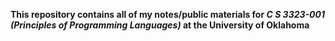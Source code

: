 **This repository contains all of my notes/public materials for *C S 3323-001 (Principles of Programming Languages)* at the University of Oklahoma**

